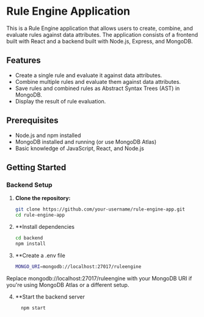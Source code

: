 # Rule Engine Application

This is a Rule Engine application that allows users to create, combine, and evaluate rules against data attributes. The application consists of a frontend built with React and a backend built with Node.js, Express, and MongoDB.

## Features

- Create a single rule and evaluate it against data attributes.
- Combine multiple rules and evaluate them against data attributes.
- Save rules and combined rules as Abstract Syntax Trees (AST) in MongoDB.
- Display the result of rule evaluation.

## Prerequisites

- Node.js and npm installed
- MongoDB installed and running (or use MongoDB Atlas)
- Basic knowledge of JavaScript, React, and Node.js

## Getting Started

### Backend Setup

1. **Clone the repository:**

   ```sh
   git clone https://github.com/your-username/rule-engine-app.git
   cd rule-engine-app
2. **Install dependencies

   ```sh
   cd backend
   npm install
3. **Create a .env file
     ```sh
     MONGO_URI=mongodb://localhost:27017/ruleengine
Replace mongodb://localhost:27017/ruleengine with your MongoDB URI if you're using MongoDB Atlas or a different setup.

4. **Start the backend server
   ```sh
     npm start





